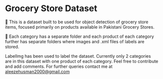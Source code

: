 # Grocery Store Dataset
🏪 This is a dataset built to be used for object detection of grocery store items, focused primarily on products available in Pakistani Grocery Stores. 

📁 Each category has a separate folder and each product of each category further has separate folders where images and .xml files of labels are stored. 

LabelImg has been used to label the dataset.
Currently only 2 categories are in this dataset with one product of each category. Feel free to contribute and add comments. 
For further queries contact me at aleezehusman2000@gmail.com
